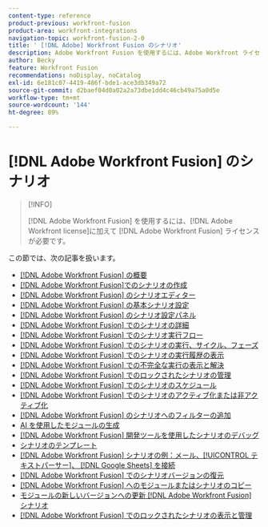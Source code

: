 ```yaml
---
content-type: reference
product-previous: workfront-fusion
product-area: workfront-integrations
navigation-topic: workfront-fusion-2-0
title: ' [!DNL Adobe] Workfront Fusion のシナリオ'
description: Adobe Workfront Fusion を使用するには、Adobe Workfront ライセンスに加えて、Adobe Workfront Fusion ライセンスが必要です。
author: Becky
feature: Workfront Fusion
recommendations: noDisplay, noCatalog
exl-id: 6e181c07-4419-486f-bde1-ace3db349a72
source-git-commit: d2baef04d0a02a2a73dbe1dd4c46cb49a75a0d5e
workflow-type: tm+mt
source-wordcount: '144'
ht-degree: 89%

---
```


# [!DNL Adobe Workfront Fusion] のシナリオ

>[!INFO]
>
>[!DNL Adobe Workfront Fusion] を使用するには、[!DNL Adobe Workfront license]に加えて [!DNL Adobe Workfront Fusion] ライセンスが必要です。

この節では、次の記事を扱います。

* [[!DNL Adobe Workfront Fusion] の概要](../../workfront-fusion/scenarios/scenario-overview.md)
* [ [!DNL Adobe Workfront Fusion]でのシナリオの作成](../../workfront-fusion/scenarios/create-a-scenario.md)
* [ [!DNL Adobe Workfront Fusion] のシナリオエディター](../../workfront-fusion/scenarios/scenario-editor.md)
* [ [!DNL Adobe Workfront Fusion] の基本シナリオ設定](../../workfront-fusion/scenarios/basic-scenario-settings.md)
* [ [!DNL Adobe Workfront Fusion] のシナリオ設定パネル](../../workfront-fusion/scenarios/scenario-settings-panel.md)
* [ [!DNL Adobe Workfront Fusion] でのシナリオの詳細](../../workfront-fusion/scenarios/scenario-detail.md)
* [ [!DNL Adobe Workfront Fusion] でのシナリオ実行フロー](../../workfront-fusion/scenarios/scenario-execution-flow.md)
* [ [!DNL Adobe Workfront Fusion] でのシナリオの実行、サイクル、フェーズ](../../workfront-fusion/scenarios/scenario-execution-cycles-phases.md)
* [ [!DNL Adobe Workfront Fusion] でのシナリオの実行履歴の表示](../../workfront-fusion/scenarios/view-scenario-execution-history.md)
* [ [!DNL Adobe Workfront Fusion] での不完全な実行の表示と解決](../../workfront-fusion/scenarios/view-and-resolve-incomplete-executions.md)
* [ [!DNL Adobe Workfront Fusion] でのロックされたシナリオの管理](../../workfront-fusion/scenarios/view-and-manage-locked-scenarios.md)
* [ [!DNL Adobe Workfront Fusion] でのシナリオのスケジュール](../../workfront-fusion/scenarios/schedule-a-scenario.md)
* [ [!DNL Adobe Workfront Fusion] でのシナリオのアクティブ化または非アクティブ化](../../workfront-fusion/scenarios/activate-or-inactivate-scenario.md)
* [ [!DNL Adobe Workfront Fusion] のシナリオへのフィルターの追加](../../workfront-fusion/scenarios/add-a-filter-to-a-scenario.md)
* [AI を使用したモジュールの生成](/help/quicksilver/workfront-fusion/scenarios/add-a-module-with-ai.md)
* [ [!DNL Adobe Workfront Fusion]  開発ツールを使用したシナリオのデバッグ](../../workfront-fusion/scenarios/debug-scenarios-with-dev-tool.md)
* [シナリオのテンプレート](../../workfront-fusion/scenarios/templates/fusion-templates.md)
* [[!DNL Adobe Workfront Fusion] シナリオの例：メール、[!UICONTROL テキストパーサー]、 [!DNL Google Sheets] を接続](../../workfront-fusion/scenarios/example-connect-email-text-parser-gsheets.md)
* [ [!DNL Adobe Workfront Fusion] でのシナリオバージョンの復元](../../workfront-fusion/scenarios/restore-a-scenario-version.md)
* [ [!DNL Adobe Workfront Fusion] へのモジュールまたはシナリオのコピー](../../workfront-fusion/scenarios/copy-modules-or-scenarios.md)
* [モジュールの新しいバージョンへの更新 [!DNL Adobe Workfront Fusion] シナリオ](../../workfront-fusion/scenarios/update-module-to-new-version.md)
* [ [!DNL Adobe Workfront Fusion] でのロックされたシナリオの表示と管理](../../workfront-fusion/scenarios/view-and-manage-locked-scenarios.md)
